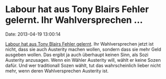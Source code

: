 Labour hat aus Tony Blairs Fehler gelernt. Ihr Wahlversprechen \...
===================================================================

Date: 2013-04-19 13:00:14

[Labour hat aus Tony Blairs Fehler
gelernt](http://www.independent.co.uk/news/uk/politics/exclusive-labour-bets-the-house-with-pledge-to-outspend-tories-8579179.html).
Ihr Wahlversprechen jetzt ist nicht, dass sie auch Austerity machen
wollen, sondern dass sie mehr Geld ausgeben wollen. Das ergibt ja auch
überhaupt keinen Sinn, als Sozi Austerity anzusagen. Wenn ein Wähler
Austerity will, wählt er keine Sozen dafür. Und wer traditionall Sozen
wählt, tut das wahrscheinlich lieber nicht mehr, wenn deren
Wahlversprechen Austerity ist.
